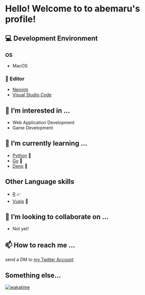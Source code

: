 # Hello! Welcome to to abemaru's profile!
## 💻 Development Environment
### OS
- MacOS

### 📝 Editor
- [Neovim](https://neovim.io/)
- [Visual Studio Code](https://code.visualstudio.com/)


## 👀 I’m interested in ...
- Web Application Development
- Game Development

## 🌱 I’m currently learning ...
- [Python](https://www.python.org/) 🐍
- [Go](https://go.dev/) 🐀
- [Deno](https://deno.land/) 🦕

## Other Language skills
- [R](https://www.r-project.org/) 📈
- [Vuejs](https://vuejs.org/) 📃

## 💞️ I’m looking to collaborate on ...
- Not yet!

## 📫 How to reach me ...
send a DM to [my Twitter Account](https://twitter.com/abemaru7)

## Something else...
[![wakatime](https://wakatime.com/badge/user/1a5296f9-3c2e-45d4-b1d9-a0aa87a7a4a0.svg)](https://wakatime.com/@1a5296f9-3c2e-45d4-b1d9-a0aa87a7a4a0)
